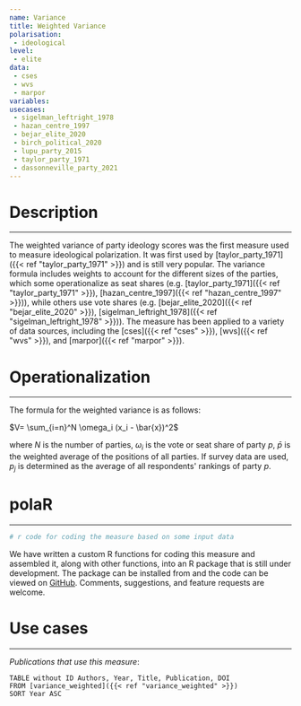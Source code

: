 ```yaml
---
name: Variance
title: Weighted Variance
polarisation:
 - ideological 
level:
 - elite
data:
 - cses
 - wvs
 - marpor
variables: 
usecases:
 - sigelman_leftright_1978
 - hazan_centre_1997
 - bejar_elite_2020
 - birch_political_2020
 - lupu_party_2015
 - taylor_party_1971
 - dassonneville_party_2021
---
```


# Description
-----------
The weighted variance of party ideology scores was the first measure used to measure ideological polarization. It was first used by [taylor_party_1971]({{< ref "taylor_party_1971" >}}) and is still very popular. The variance formula includes weights to account for the different sizes of the parties, which some operationalize as seat shares (e.g. [taylor_party_1971]({{< ref "taylor_party_1971" >}}), [hazan_centre_1997]({{< ref "hazan_centre_1997" >}})), while others use vote shares (e.g. [bejar_elite_2020]({{< ref "bejar_elite_2020" >}}), [sigelman_leftright_1978]({{< ref "sigelman_leftright_1978" >}})). The measure has been applied to a variety of data sources, including the [cses]({{< ref "cses" >}}), [wvs]({{< ref "wvs" >}}), and [marpor]({{< ref "marpor" >}}).
# Operationalization
------------------

The formula for the weighted variance is as follows:

$V= \sum_{i=n}^N \omega_i (x_i - \bar{x})^2$

where $N$ is the number of parties, $\omega_i$ is the vote or seat share of party $p$, $\bar{p}$ is the weighted average of the positions of all parties. If survey data are used, $p_j$ is determined as the average of all respondents' rankings of party $p$.

# polaR
----

```r
# r code for coding the measure based on some input data
```
We have written a custom R functions for coding this measure and assembled it, along with other functions, into an R package that is still under development. The package can be installed from and the code can be viewed on [GitHub](https://github.com/felixgruenewald/polref). Comments, suggestions, and feature requests are welcome.
# Use cases
---------

*Publications that use this measure*:

```dataview
TABLE without ID Authors, Year, Title, Publication, DOI
FROM [variance_weighted]({{< ref "variance_weighted" >}})
SORT Year ASC
```